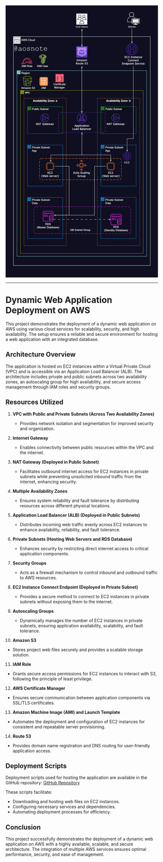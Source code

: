 ![Alt text](3._Host_a_Dynamic_Web_App_on_AWS.png)

---
# Dynamic Web Application Deployment on AWS

This project demonstrates the deployment of a dynamic web application on AWS using various cloud services for scalability, security, and high availability. The setup ensures a reliable and secure environment for hosting a web application with an integrated database.

## Architecture Overview
The application is hosted on EC2 instances within a Virtual Private Cloud (VPC) and is accessible via an Application Load Balancer (ALB). The architecture includes private and public subnets across two availability zones, an autoscaling group for high availability, and secure access management through IAM roles and security groups.

## Resources Utilized

1. **VPC with Public and Private Subnets (Across Two Availability Zones)**  
   - Provides network isolation and segmentation for improved security and organization.

2. **Internet Gateway**  
   - Enables connectivity between public resources within the VPC and the internet.

3. **NAT Gateway (Deployed in Public Subnet)**  
   - Facilitates outbound internet access for EC2 instances in private subnets while preventing unsolicited inbound traffic from the internet, enhancing security.

4. **Multiple Availability Zones**  
   - Ensures system reliability and fault tolerance by distributing resources across different physical locations.

5. **Application Load Balancer (ALB) (Deployed in Public Subnets)**  
   - Distributes incoming web traffic evenly across EC2 instances to enhance availability, reliability, and fault tolerance.

6. **Private Subnets (Hosting Web Servers and RDS Database)**  
   - Enhances security by restricting direct internet access to critical application components.

7. **Security Groups**  
   - Acts as a firewall mechanism to control inbound and outbound traffic to AWS resources.

8. **EC2 Instance Connect Endpoint (Deployed in Private Subnet)**  
   - Provides a secure method to connect to EC2 instances in private subnets without exposing them to the internet.

9. **Autoscaling Groups**  
   - Dynamically manages the number of EC2 instances in private subnets, ensuring application availability, scalability, and fault tolerance.

10. **Amazon S3**  
   - Stores project web files securely and provides a scalable storage solution.

11. **IAM Role**  
   - Grants secure access permissions for EC2 instances to interact with S3, following the principle of least privilege.

12. **AWS Certificate Manager**  
   - Ensures secure communication between application components via SSL/TLS certificates.

13. **Amazon Machine Image (AMI) and Launch Template**  
   - Automates the deployment and configuration of EC2 instances for consistent and repeatable server provisioning.

14. **Route 53**  
   - Provides domain name registration and DNS routing for user-friendly application access.

## Deployment Scripts
Deployment scripts used for hosting the application are available in the GitHub repository:
[GitHub Repository](https://github.com/tifedaramola/Dynamic-web-app-AWS.git)

These scripts facilitate:
- Downloading and hosting web files on EC2 instances.
- Configuring necessary services and dependencies.
- Automating deployment processes for efficiency.

## Conclusion
This project successfully demonstrates the deployment of a dynamic web application on AWS with a highly available, scalable, and secure architecture. The integration of multiple AWS services ensures optimal performance, security, and ease of management.


